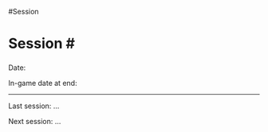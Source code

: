 #Session 

Session #
=========



### 

Date:

In-game date at end:

* * *

Last session: …

Next session: …
